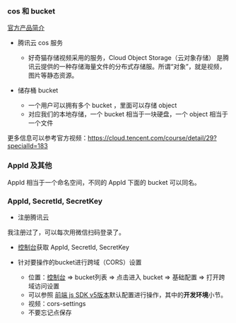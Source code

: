 
### cos 和 bucket

[官方产品简介](https://cloud.tencent.com/document/product/436/6222)

* 腾讯云 cos 服务
  - 好奇猫存储视频采用的服务，Cloud Object Storage（云对象存储） 是腾讯云提供的一种存储海量文件的分布式存储服。所谓“对象”，就是视频，图片等静态资源。

* 储存桶 bucket
  - 一个用户可以拥有多个 bucket ，里面可以存储 object
  - 对应我们的本地存储，一个 bucket 相当于一块硬盘，一个 object 相当于一个文件


更多信息可以参考官方视频：https://cloud.tencent.com/course/detail/29?specialId=183


### AppId 及其他

AppId 相当于一个命名空间，不同的 AppId 下面的 bucket 可以同名。

### AppId, SecretId, SecretKey

* 注册腾讯云

我注册过了，可以每次用微信扫码登录了。

* [控制台](https://console.cloud.tencent.com/capi)获取 AppId, SecretId, SecretKey

* 针对要操作的bucket进行跨域（CORS）设置
    * 位置：[控制台](https://console.cloud.tencent.com/cos4/index) => bucket列表 => 点击进入 bucket => 基础配置 => 打开跨域访问设置
    * 可以参照 [前端 js SDK v5版本](https://cloud.tencent.com/document/product/436/11459#.E5.88.86.E5.9D.97.E4.B8.8A.E4.BC.A0.E4.BB.BB.E5.8A.A1.E6.93.8D.E4.BD.9C)默认配置进行操作，其中的**开发环境**小节。
     - 视频：cors-settings
     - 不要忘记点保存
